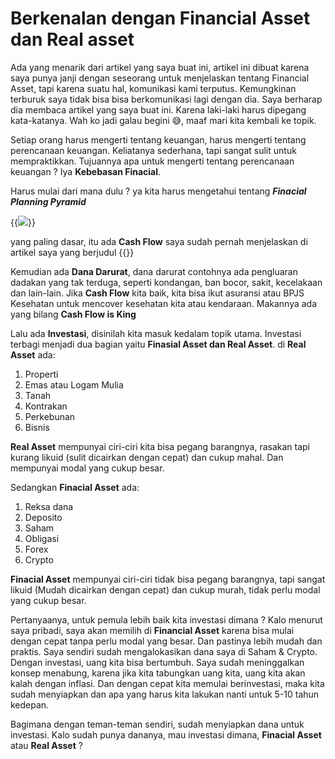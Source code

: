 # Berkenalan dengan Financial Asset dan Real asset


Ada yang menarik dari artikel yang saya buat ini, artikel ini dibuat karena saya punya janji dengan seseorang untuk menjelaskan tentang Financial Asset, tapi karena suatu hal, komunikasi kami terputus. Kemungkinan terburuk saya tidak bisa bisa berkomunikasi lagi dengan dia. Saya berharap dia membaca artikel yang saya buat ini. Karena laki-laki harus dipegang kata-katanya. Wah ko jadi galau begini 😅, maaf mari kita kembali ke topik.

Setiap orang harus mengerti tentang keuangan, harus mengerti tentang perencanaan keuangan. Keliatanya sederhana, tapi sangat sulit untuk mempraktikkan. Tujuannya apa untuk mengerti tentang perencanaan keuangan ? Iya **Kebebasan Finacial**.

Harus mulai dari mana dulu ? ya kita harus mengetahui tentang ***Finacial Planning Pyramid***

{{<image src="https://lh3.googleusercontent.com/pw/AM-JKLXm4afrItS997BD6XrAepoEdFaL0VSX_dqujsP4YPdfAcnthZib0fIvXbOfJ0Eqp4UzDHbLZvzMtXSGZ2YkXyT7Szr2RP-DMqxdotc4hRAUgWlfDIpycfzWgfrVHD7KcZ4EbDenjBfVntq0Awh00K0E6g=w1508-h666-no?authuser=0">}}

yang paling dasar, itu ada **Cash Flow** saya sudah pernah menjelaskan di artikel saya yang berjudul {{<link href="https://muktistorytelling.netlify.app/mencatat_pengluaran_sehari2/" content=CashFlow title="Cash Flow">}}

Kemudian ada **Dana Darurat**, dana darurat contohnya ada pengluaran dadakan yang tak terduga, seperti kondangan, ban bocor, sakit, kecelakaan dan lain-lain. Jika **Cash Flow** kita baik, kita bisa ikut asuransi atau BPJS Kesehatan untuk mencover kesehatan kita atau kendaraan. Makannya ada yang bilang **Cash Flow is King**

Lalu ada **Investasi**, disinilah kita masuk kedalam topik utama. Investasi terbagi menjadi dua bagian yaitu **Finasial Asset dan Real Asset**.
di **Real Asset** ada:
1. Properti
2. Emas atau Logam Mulia
3. Tanah
4. Kontrakan
5. Perkebunan
6. Bisnis

**Real Asset** mempunyai ciri-ciri kita bisa pegang barangnya, rasakan tapi kurang likuid (sulit dicairkan dengan cepat) dan cukup mahal. Dan mempunyai modal yang cukup besar.

Sedangkan **Finacial Asset** ada:
1. Reksa dana
2. Deposito
3. Saham
4. Obligasi
5. Forex
6. Crypto

**Finacial Asset** mempunyai ciri-ciri tidak bisa pegang barangnya, tapi sangat likuid (Mudah dicairkan dengan cepat) dan cukup murah, tidak perlu modal yang cukup besar.

Pertanyaanya, untuk pemula lebih baik kita investasi dimana ? Kalo menurut saya pribadi, saya akan memilih di **Financial Asset** karena bisa mulai dengan cepat tanpa perlu modal yang besar. Dan pastinya lebih mudah dan praktis. Saya sendiri sudah mengalokasikan dana saya di Saham & Crypto. Dengan investasi, uang kita bisa bertumbuh. Saya sudah meninggalkan konsep menabung, karena jika kita tabungkan uang kita, uang kita akan kalah dengan inflasi. Dan dengan cepat kita memulai berinvestasi, maka kita sudah menyiapkan dan apa yang harus kita lakukan nanti untuk 5-10 tahun kedepan.

Bagimana dengan teman-teman sendiri, sudah menyiapkan dana untuk investasi. Kalo sudah punya dananya, mau investasi dimana, **Finacial Asset** atau **Real Asset** ?






